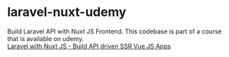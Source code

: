 # laravel-nuxt-udemy
Build Laravel API with Nuxt JS Frontend. This codebase is part of a course that is available on udemy.<br/>
<a href="https://www.udemy.com/laravel-nuxt-vue/?couponCode=GITHUB">Laravel with Nuxt JS - Build API driven SSR Vue JS Apps</a>
